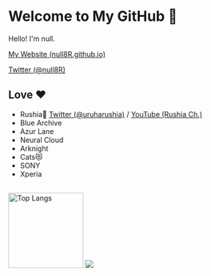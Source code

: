 # Welcome to My GitHub 👋
Hello! I'm null.

[My Website (null8R.github.io)](https://null8R.github.io)

[Twitter (@null8R)](https://twitter.com/null8R)

## Love ♥️
- Rushia🦋 [Twitter (@uruharushia)](https://twitter.com/uruharushia) / [YouTube (Rushia Ch.)](https://www.youtube.com/channel/UCl_gCybOJRIgOXw6Qb4qJzQ)
- Blue Archive
- Azur Lane
- Neural Cloud
- Arknight
- Cats😻
- SONY
- Xperia

## 
<img alt="Top Langs" height="150px" src="https://github-readme-stats.vercel.app/api/top-langs/?username=null8R&layout=default&theme=aura" />
<img src="http://github-profile-summary-cards.vercel.app/api/cards/profile-details?username=null8r&theme=github_dark" />
